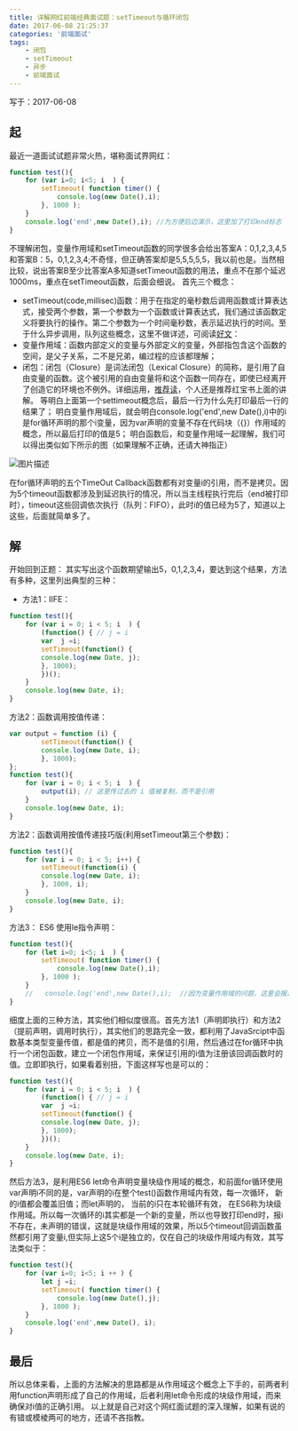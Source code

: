 ```yaml
---
title: 详解网红前端经典面试题：setTimeout与循环闭包
date: 2017-06-08 21:25:37
categories: '前端面试'
tags:
    - 闭包
    - setTimeout
    - 异步
    - 前端面试
---
```

写于：2017-06-08  
## 起
最近一道面试试题非常火热，堪称面试界网红：
```javascript
function test(){
    for (var i=0; i<5; i  ) {
        setTimeout( function timer() {
            console.log(new Date(),i);
        }, 1000 );
    }
    console.log('end',new Date(),i); //为方便后边演示，这里加了打印end标志
}
```  
不理解闭包，变量作用域和setTimeout函数的同学很多会给出答案A：0,1,2,3,4,5和答案B：5，0,1,2,3,4;不奇怪，但正确答案却是5,5,5,5,5，我以前也是。当然相比较，说出答案B至少比答案A多知道setTimeout函数的用法，重点不在那个延迟1000ms，重点在setTimeout函数，后面会细说。
首先三个概念：  
 - setTimeout(code,millisec)函数：用于在指定的毫秒数后调用函数或计算表达式，接受两个参数，第一个参数为一个函数或计算表达式，我们通过该函数定义将要执行的操作。第二个参数为一个时间毫秒数，表示延迟执行的时间。至于什么异步调用，队列这些概念，这里不做详述，可阅读[好文][1]：
 - 变量作用域：函数内部定义的变量与外部定义的变量，外部指包含这个函数的空间，是父子关系，二不是兄弟，编过程的应该都理解；
 - 闭包：闭包（Closure）是词法闭包（Lexical Closure）的简称，是引用了自由变量的函数。这个被引用的自由变量将和这个函数一同存在，即使已经离开了创造它的环境也不例外。详细运用，[推荐读][2]，个人还是推荐红宝书上面的讲解。
等明白上面第一个settimeout概念后，最后一行为什么先打印最后一行的结果了；
明白变量作用域后，就会明白console.log('end',new Date(),i)中的i是for循环声明的那个i变量，因为var声明的变量不存在代码块（{}）作用域的概念，所以最后打印的值是5；
明白函数后，和变量作用域一起理解，我们可以得出类似如下所示的图（如果理解不正确，还请大神指正）

![图片描述][3]

在for循环声明的五个TimeOut Callback函数都有对变量i的引用，而不是拷贝。因为5个timeout函数都涉及到延迟执行的情况，所以当主线程执行完后（end被打印时），timeout这些回调依次执行（队列：FIFO），此时i的值已经为5了，知道以上这些，后面就简单多了。  

## 解
开始回到正题：
其实写出这个函数期望输出5，0,1,2,3,4，要达到这个结果，方法有多种，这里列出典型的三种：

 - 方法1：IIFE：
```javascript
function test(){
    for (var i = 0; i < 5; i  ) {
        (function() { // j = i
        var  j =i;
        setTimeout(function() {
        console.log(new Date, j);
        }, 1000);
        })();
    }
    console.log(new Date, i);
}
```
方法2：函数调用按值传递：
```javascript
var output = function (i) {
        setTimeout(function() {
        console.log(new Date, i);
        }, 1000);
};
function test(){
    for (var i = 0; i < 5; i  ) {
        output(i); // 这里传过去的 i 值被复制，而不是引用
    }
    console.log(new Date, i);
}
 ``` 
方法2：函数调用按值传递技巧版(利用setTimeout第三个参数)：  
```javascript
function test(){
    for (var i = 0; i < 5; i++) {
        setTimeout(function(i) {
        console.log(new Date, i);
        }, 1000, i);
    }
    console.log(new Date, i);
}
```
方法3： ES6 使用le指令声明：
```javascript
function test(){
    for (let i=0; i<5; i  ) {
        setTimeout( function timer() {
            console.log(new Date(),i);
        }, 1000 );
    }
    //   console.log('end',new Date(),i);  //因为变量作用域的问题，这里会报i 不存在，未声明
}
```
细度上面的三种方法，其实他们相似度很高。首先方法1（声明即执行）和方法2（提前声明，调用时执行），其实他们的思路完全一致，都利用了JavaSrcipt中函数基本类型变量传值，都是值的拷贝，而不是值的引用，然后通过在for循环中执行一个闭包函数，建立一个闭包作用域，来保证引用的i值为注册该回调函数时的值。立即即执行，如果看着别扭，下面这样写也是可以的：
```javascript
function test(){
    for (var i = 0; i < 5; i  ) {
        (function() { // j = i
        var  j =i;
        setTimeout(function() {
        console.log(new Date, j);
        }, 1000);
        })();
    }
    console.log(new Date, i);
}
```
然后方法3，是利用ES6 let命令声明变量块级作用域的概念，和前面for循环使用var声明i不同的是，var声明的i在整个test()函数作用域内有效，每一次循环， 新的i值都会覆盖旧值；而let声明的， 当前的i只在本轮循环有效， 在ES6称为块级作用域。所以每一次循环的i其实都是一个新的变量，所以也导致打印end时，报i不存在，未声明的错误，这就是块级作用域的效果，所以5个timeout回调函数虽然都引用了变量i,但实际上这5个i是独立的，仅在自己的块级作用域内有效，其写法类似于：
```javascript
function test(){
    for (var i=0; i<5; i ++ ) {
        let j =i;
        setTimeout( function timer() {
            console.log(new Date(),j);
        }, 1000 );
    }
    console.log('end',new Date(), i);
}
```
## 最后
所以总体来看，上面的方法解决的思路都是从作用域这个概念上下手的，前两者利用function声明形成了自己的作用域，后者利用let命令形成的块级作用域，而来确保对i值的正确引用。
以上就是自己对这个网红面试题的深入理解，如果有说的有错或模棱两可的地方，还请不吝指教。


[1]:from-settimeout-said-the-event-loop-model/

[2]:http://www.ruanyifeng.com/blog/2009/08/learning_javascript_cl

[3]: https://image-static.segmentfault.com/293/402/2934028905-59394db8888e2_articlex